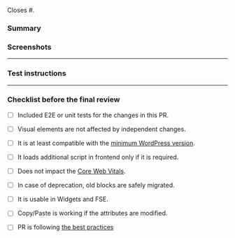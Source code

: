 <!-- Issues that this pull request closes. -->
Closes #.
<!-- Should look like this: `Closes #1, #2, #3.` . -->

### Summary
<!-- Please describe the changes you made. -->

### Screenshots <!-- if applicable -->

----

### Test instructions
<!-- Describe how this pull request can be tested. -->

<!--
#### Query
```javascript
new QueryQA().select('blocks').run()
```
-->

---- 

### Checklist before the final review

- [ ] Included E2E or unit tests for the changes in this PR.
- [ ] Visual elements are not affected by independent changes.
- [ ] It is at least compatible with the [minimum WordPress version](https://wordpress.org/plugins/otter-blocks/).
- [ ] It loads additional script in frontend only if it is required.
- [ ] Does not impact the [Core Web Vitals](https://web.dev/vitals/).
- [ ] In case of deprecation, old blocks are safely migrated.
- [ ] It is usable in Widgets and FSE.
- [ ] Copy/Paste is working if the attributes are modified.
- [ ] PR is following [the best practices]()

